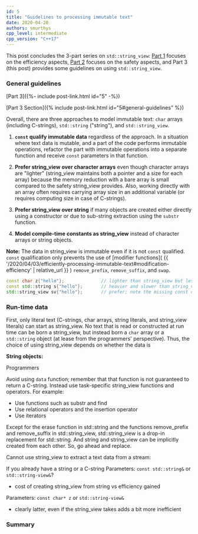 ```yaml
---
id: 5
title: "Guidelines to processing immutable text"
date: 2020-04-20
authors: smurthys
cpp_level: intermediate
cpp_version: "C++17"
---
```


This post concludes the 3-part series on `std::string_view`: [Part 1](/2020/04/03/efficiently-processing-immutable-text)
focuses on the efficiency aspects, [Part 2](/2020/04/07/safely-processing-immutable-text)
focuses on the safety aspects, and Part 3 (this post) provides some guidelines on using
`std::string_view`.
<!--more-->

### General guidelines

[Part 3]({%- include post-link.html id="5" -%})

[Part 3 Section]({% include post-link.html id="5#general-guidelines" %})

Overall, there are three approaches to model immutable text: `char` arrays (including
C-strings), `std::string` ("string"), and `std::string_view`.

1. **`const` qualify immutable data** regardless of the approach. In a situation where
   text data is mutable, and a part of the code performs immutable operations, refactor
   the part with immutable operations into a separate function and receive `const`
   parameters in that function.

2. **Prefer string_view over character arrays** even though character arrays are
   "lighter" (string_view maintains both a pointer and a size for each array)
   because the memory reduction with a bare array is small compared to the safety
   string_view provides. Also, working directly with an array often requires carrying array size in an additional variable (or requires computing size in case of C-strings).

3. **Prefer string_view over string** if many objects are created either directly using
   a constructor or due to sub-string extraction using the `substr` function.

4. **Model compile-time constants as string_view** instead of character arrays or string
   objects.

**Note:** The data in string_view is immutable even if it is not `const` qualified.
`const` qualification only prevents the use of [modifier functions]( {{ '/2020/04/03/efficiently-processing-immutable-text#modification-efficiency' | relative_url }} )
`remove_prefix`, `remove_suffix`, and `swap`.

```cpp
const char z{"hello"};              // lighter than string_view but less safe
const std::string s{"hello"};       // heavier and slower than string_view
std::string_view sv{"hello"};       // prefer; note the missing const qual.
```

### Run-time data

First, only literal text (C-strings, char arrays, string literals, and string_view
literals) can start as string_view. No text that is read or constructed at run time can
be born a string_view, but instead born a `char` array or a `std::string` object (at
lease from the programmers' perspective). Thus, the choice of using string_view depends
on whether the data is

**String objects:** 

Programmers

Avoid using `data` function; remember that that function is not guaranteed to return a C-string. Instead use task-specific string_view functions and operators. For example:

- Use functions such as substr and find
- Use relational operators and the insertion operator
- Use iterators

Except for the erase function in std::string and the functions remove_prefix and remove_suffix in std::string_view, std::string_view is
a drop-in replacement for std::string. And string and string_view can be
implicitly created from each other. So, go ahead and replace. 

Cannot use string_view to extract a text data from a stream:

If you already have a string or a C-string
Parameters: `const std::string&` or `std::string-view&`?

- cost of creating string_view from string vs efficiency gained

Parameters: `const char* z` or `std::string-view&`

- clearly latter, even if the string_view takes adds a bit more inefficient

### Summary

